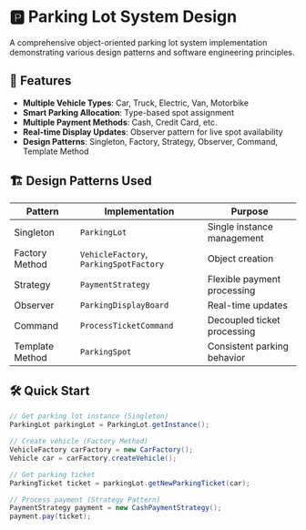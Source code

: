 # 🅿️ Parking Lot System Design

A comprehensive object-oriented parking lot system implementation demonstrating various design patterns and software engineering principles.

## 🚀 Features

- **Multiple Vehicle Types**: Car, Truck, Electric, Van, Motorbike
- **Smart Parking Allocation**: Type-based spot assignment
- **Multiple Payment Methods**: Cash, Credit Card, etc.
- **Real-time Display Updates**: Observer pattern for live spot availability
- **Design Patterns**: Singleton, Factory, Strategy, Observer, Command, Template Method

## 🏗️ Design Patterns Used

| Pattern | Implementation | Purpose |
|---------|----------------|---------|
| Singleton | `ParkingLot` | Single instance management |
| Factory Method | `VehicleFactory`, `ParkingSpotFactory` | Object creation |
| Strategy | `PaymentStrategy` | Flexible payment processing |
| Observer | `ParkingDisplayBoard` | Real-time updates |
| Command | `ProcessTicketCommand` | Decoupled ticket processing |
| Template Method | `ParkingSpot` | Consistent parking behavior |

## 🛠️ Quick Start

```java
// Get parking lot instance (Singleton)
ParkingLot parkingLot = ParkingLot.getInstance();

// Create vehicle (Factory Method)
VehicleFactory carFactory = new CarFactory();
Vehicle car = carFactory.createVehicle();

// Get parking ticket
ParkingTicket ticket = parkingLot.getNewParkingTicket(car);

// Process payment (Strategy Pattern)
PaymentStrategy payment = new CashPaymentStrategy();
payment.pay(ticket);
